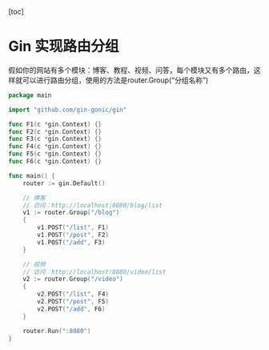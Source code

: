 [toc]

# Gin 实现路由分组

假如你的网站有多个模块：博客、教程、视频、问答，每个模块又有多个路由，这样就可以进行路由分组，使用的方法是router.Group(“分组名称”)

```go
package main

import "github.com/gin-gonic/gin"

func F1(c *gin.Context) {}
func F2(c *gin.Context) {}
func F3(c *gin.Context) {}
func F4(c *gin.Context) {}
func F5(c *gin.Context) {}
func F6(c *gin.Context) {}

func main() {
	router := gin.Default()

	// 博客
	// 访问：http://localhost:8080/blog/list
	v1 := router.Group("/blog")
	{
		v1.POST("/list", F1)
		v1.POST("/post", F2)
		v1.POST("/add", F3)
	}

	// 视频
	// 访问：http://localhost:8080/video/list
	v2 := router.Group("/video")
	{
		v2.POST("/list", F4)
		v2.POST("/post", F5)
		v2.POST("/add", F6)
	}

	router.Run(":8080")
}
```